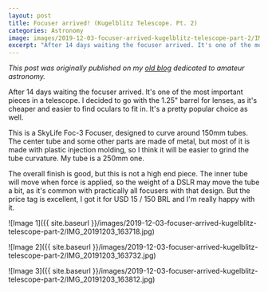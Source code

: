 ```yaml
---
layout: post
title: Focuser arrived! (Kugelblitz Telescope. Pt. 2)
categories: Astronomy
image: images/2019-12-03-focuser-arrived-kugelblitz-telescope-part-2/IMG_20191203_163718.jpg
excerpt: "After 14 days waiting the focuser arrived. It's one of the most important pieces in a telescope. I decided to go with the 1.25 inch barrel for lenses, as it's cheaper and easier to find oculars to fit in. It's a pretty popular choice as well."
---
```


*This post was originally published on my [old blog](https://boredprogrammer.postach.io/post/focuser-arrived-kugelblitz-telescope-part-2) dedicated to amateur astronomy.*

After 14 days waiting the focuser arrived. It's one of the most important pieces in a telescope. I decided to go with the 1.25" barrel for lenses, as it's cheaper and easier to find oculars to fit in. It's a pretty popular choice as well.

This is a SkyLife Foc-3 Focuser, designed to curve around 150mm tubes. The center tube and some other parts are made of metal, but most of it is made with plastic injection molding, so I think it will be easier to grind the tube curvature. My tube is a 250mm one.

The overall finish is good, but this is not a high end piece. The inner tube will move when force is applied, so the weight of a DSLR may move the tube a bit, as it's common with practically all focusers with that design. But the price tag is excellent, I got it for USD 15 / 150 BRL and I'm really happy with it.

![Image 1]({{ site.baseurl }}/images/2019-12-03-focuser-arrived-kugelblitz-telescope-part-2/IMG_20191203_163718.jpg)

![Image 2]({{ site.baseurl }}/images/2019-12-03-focuser-arrived-kugelblitz-telescope-part-2/IMG_20191203_163732.jpg)

![Image 3]({{ site.baseurl }}/images/2019-12-03-focuser-arrived-kugelblitz-telescope-part-2/IMG_20191203_163812.jpg)
